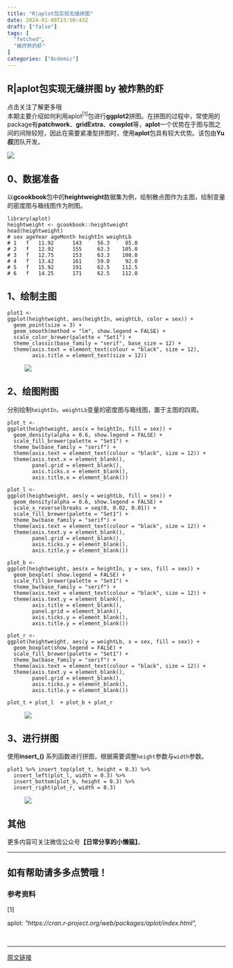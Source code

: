 ```yaml
---
title: "R|aplot包实现无缝拼图"
date: 2024-01-08T23:50:43Z
draft: ["false"]
tags: [
  "fetched",
  "被炸熟的虾"
]
categories: ["Acdemic"]
---
```

R|aplot包实现无缝拼图 by 被炸熟的虾
------
<div><section data-tool="mdnice编辑器" data-website="https://www.mdnice.com">点击关注了解更多哦</section><section><span>本期主要介绍如何利用</span><span>aplot</span><sup>[1]</sup><span>包进行</span><strong>ggplot2</strong><span>拼图。在拼图的过程中，常使用的package有</span><strong>patchwork</strong><span>、</span><strong>gridExtra</strong><span>、</span><strong>cowplot</strong><span>等，</span><strong>aplot</strong><span>一个优势在于图与图之间的间隙较短，因此在需要紧凑型拼图时，使用</span><strong>aplot</strong><span>包具有较大优势。该包由</span><strong>Yu叔</strong><span>团队开发。</span></section><section data-tool="mdnice编辑器" data-website="https://www.mdnice.com"><p data-tool="mdnice编辑器"><img data-ratio="0.6666666666666666" data-type="png" data-w="900" data-src="https://mmbiz.qpic.cn/mmbiz_png/icp3keOEXvz3LfWlmVqW4QLrovS58KfiaibfI9lv5E7N1Q257L9lHribtAs8uzl2xcThwSZNj9udUqHHtcjERLpUag/640?wx_fmt=png" src="https://mmbiz.qpic.cn/mmbiz_png/icp3keOEXvz3LfWlmVqW4QLrovS58KfiaibfI9lv5E7N1Q257L9lHribtAs8uzl2xcThwSZNj9udUqHHtcjERLpUag/640?wx_fmt=png"></p><h2 data-tool="mdnice编辑器"><span></span>0、数据准备</h2><p data-tool="mdnice编辑器">以<strong>gcookbook</strong>包中的<strong>heightweight</strong>数据集为例，绘制散点图作为主图，绘制变量的密度图与箱线图作为附图。</p><pre data-tool="mdnice编辑器"><span></span><code>library(aplot)<br>heightweight &lt;- gcookbook::heightweight<br>head(heightweight)<br><span># sex ageYear ageMonth heightIn weightLb</span><br><span># 1   f   11.92      143     56.3     85.0</span><br><span># 2   f   12.92      155     62.3    105.0</span><br><span># 3   f   12.75      153     63.3    108.0</span><br><span># 4   f   13.42      161     59.0     92.0</span><br><span># 5   f   15.92      191     62.5    112.5</span><br><span># 6   f   14.25      171     62.5    112.0</span><br></code></pre><h2 data-tool="mdnice编辑器"><span></span>1、绘制主图</h2><pre data-tool="mdnice编辑器"><span></span><code>plot1 &lt;- <br>ggplot(heightweight, aes(heightIn, weightLb, color = sex)) + <br>  geom_point(size = 3) + <br>  geom_smooth(method = <span>"lm"</span>, show.legend = FALSE) +  <br>  scale_color_brewer(palette = <span>"Set1"</span>) + <br>  theme_classic(base_family = <span>"serif"</span>, base_size = 12) + <br>  theme(axis.text = element_text(colour = <span>"black"</span>, size = 12), <br>        axis.title = element_text(size = 12))<br></code></pre><figure data-tool="mdnice编辑器"><img data-ratio="0.8333333333333334" data-type="png" data-w="600" data-src="https://mmbiz.qpic.cn/mmbiz_png/icp3keOEXvz3LfWlmVqW4QLrovS58KfiaibwY32vEZVRUhW3KNibQG5aFXH0gwk1zC5TzvrcmeqMIoiaOoEOCLnsu7w/640?wx_fmt=png" src="https://mmbiz.qpic.cn/mmbiz_png/icp3keOEXvz3LfWlmVqW4QLrovS58KfiaibwY32vEZVRUhW3KNibQG5aFXH0gwk1zC5TzvrcmeqMIoiaOoEOCLnsu7w/640?wx_fmt=png"></figure><h2 data-tool="mdnice编辑器"><span></span>2、绘图附图</h2><p data-tool="mdnice编辑器">分别绘制<code>heightIn</code>、<code>weightLb</code>变量的密度图与箱线图，置于主图的四周。</p><pre data-tool="mdnice编辑器"><span></span><code>plot_t &lt;-<br>ggplot(heightweight, aes(x = heightIn, fill = sex)) + <br>  geom_density(alpha = 0.6, show.legend = FALSE) + <br>  scale_fill_brewer(palette = <span>"Set1"</span>) + <br>  theme_bw(base_family = <span>"serif"</span>) + <br>  theme(axis.text = element_text(colour = <span>"black"</span>, size = 12)) + <br>  theme(axis.text.x = element_blank(),<br>        panel.grid = element_blank(),<br>        axis.ticks.x = element_blank(),<br>        axis.title.x = element_blank())<br><br>plot_l &lt;-<br>ggplot(heightweight, aes(y = weightLb, fill = sex)) + <br>  geom_density(alpha = 0.6, show.legend = FALSE) + <br>  scale_x_reverse(breaks = seq(0, 0.02, 0.01)) + <br>  scale_fill_brewer(palette = <span>"Set1"</span>) + <br>  theme_bw(base_family = <span>"serif"</span>) + <br>  theme(axis.text = element_text(colour = <span>"black"</span>, size = 12)) + <br>  theme(axis.text.y = element_blank(),<br>        panel.grid = element_blank(),<br>        axis.ticks.y = element_blank(),<br>        axis.title.y = element_blank())<br>        <br>plot_b &lt;- <br>ggplot(heightweight, aes(x = heightIn, y = sex, fill = sex)) + <br>  geom_boxplot( show.legend = FALSE) + <br>  scale_fill_brewer(palette = <span>"Set1"</span>) + <br>  theme_bw(base_family = <span>"serif"</span>) + <br>  theme(axis.text = element_text(colour = <span>"black"</span>, size = 12)) + <br>  theme(axis.text.y = element_blank(),<br>        axis.title = element_blank(),<br>        panel.grid = element_blank(),<br>        axis.ticks.y = element_blank(),<br>        axis.title.y = element_blank())<br><br>plot_r &lt;-<br>ggplot(heightweight, aes(y = weightLb, x = sex, fill = sex)) + <br>  geom_boxplot(show.legend = FALSE) + <br>  scale_fill_brewer(palette = <span>"Set1"</span>) + <br>  theme_bw(base_family = <span>"serif"</span>) + <br>  theme(axis.text = element_text(colour = <span>"black"</span>, size = 12)) + <br>  theme(axis.text.y = element_blank(),<br>        panel.grid = element_blank(),<br>        axis.ticks.y = element_blank(),<br>        axis.title.y = element_blank())<br><br>plot_t + plot_l  + plot_b + plot_r<br></code></pre><figure data-tool="mdnice编辑器"><img data-ratio="0.8928571428571429" data-type="png" data-w="672" data-src="https://mmbiz.qpic.cn/mmbiz_png/icp3keOEXvz3LfWlmVqW4QLrovS58Kfiaibm7tV9Hht86c96ic4QPNWrDBEMIY9IjO4UPK7lsfheepx1hRc0LJ5npQ/640?wx_fmt=png" src="https://mmbiz.qpic.cn/mmbiz_png/icp3keOEXvz3LfWlmVqW4QLrovS58Kfiaibm7tV9Hht86c96ic4QPNWrDBEMIY9IjO4UPK7lsfheepx1hRc0LJ5npQ/640?wx_fmt=png"></figure><h2 data-tool="mdnice编辑器"><span></span>3、进行拼图</h2><p data-tool="mdnice编辑器">使用<strong>insert_()</strong> 系列函数进行拼图，根据需要调整<code>height</code>参数与<code>width</code>参数。</p><pre data-tool="mdnice编辑器"><span></span><code>plot1 %&gt;% insert_top(plot_t, height = 0.3) %&gt;% <br>  insert_left(plot_l, width = 0.3) %&gt;% <br>  insert_bottom(plot_b, height = 0.3) %&gt;% <br>  insert_right(plot_r, width = 0.3)<br></code></pre><figure data-tool="mdnice编辑器"><img data-ratio="0.6666666666666666" data-type="png" data-w="900" data-src="https://mmbiz.qpic.cn/mmbiz_png/icp3keOEXvz3LfWlmVqW4QLrovS58KfiaibfI9lv5E7N1Q257L9lHribtAs8uzl2xcThwSZNj9udUqHHtcjERLpUag/640?wx_fmt=png" src="https://mmbiz.qpic.cn/mmbiz_png/icp3keOEXvz3LfWlmVqW4QLrovS58KfiaibfI9lv5E7N1Q257L9lHribtAs8uzl2xcThwSZNj9udUqHHtcjERLpUag/640?wx_fmt=png"></figure><h2 data-tool="mdnice编辑器"><span></span>其他</h2><p data-tool="mdnice编辑器">更多内容可关注微信公众号<strong>【日常分享的小懒猫】</strong>。</p><section><mp-common-profile data-pluginname="mpprofile" data-id="Mzg3NjcxNzA1OQ==" data-headimg="http://mmbiz.qpic.cn/mmbiz_png/icp3keOEXvz1Aj6GghPUiaekGRqnMLKFXan3WGXu3lXKbr3XR5r8rdnuupYN3Oiad3WgI9qts6iciabavAHhKrVeCfw/0?wx_fmt=png" data-nickname="日常分享的小懒猫" data-alias="zhangtongxue_2021" data-signature="学习记录|R语言|Python" data-from="0"></mp-common-profile></section><hr data-tool="mdnice编辑器"><h2 data-tool="mdnice编辑器"><span></span> 如有帮助请多多点赞哦！</h2><h3 data-tool="mdnice编辑器"><span>参考资料</span></h3><section data-tool="mdnice编辑器"><span><span>[1]</span><p>aplot: <em>"https://cran.r-project.org/web/packages/aplot/index.html",</em></p></span></section></section><p><br></p><p><mp-style-type data-value="3"></mp-style-type></p></div>  
<hr>
<a href="https://mp.weixin.qq.com/s/qCBdBXVAt8RAWR8kyP4Raw",target="_blank" rel="noopener noreferrer">原文链接</a>
